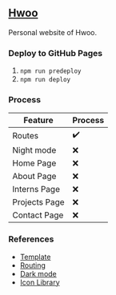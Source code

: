 ## [Hwoo](https://hui-hwoo.github.io/hwoo/)

Personal website of Hwoo.

### Deploy to GitHub Pages

1. `npm run predeploy`
1. `npm run deploy`

### Process

| Feature       | Process            |
| ------------- | ------------------ |
| Routes        | :heavy_check_mark: |
| Night mode    | :x:                |
| Home Page     | :x:                |
| About Page    | :x:                |
| Interns Page  | :x:                |
| Projects Page | :x:                |
| Contact Page  | :x:                |

### References

-   [Template](https://alshedivat.github.io/al-folio/projects/)
-   [Routing](https://reactrouter.com/web/guides/quick-start)
-   [Dark mode](https://css-tricks.com/a-complete-guide-to-dark-mode-on-the-web/#aa-using-server-side-scripts)
-   [Icon Library](https://phosphoricons.com/)

